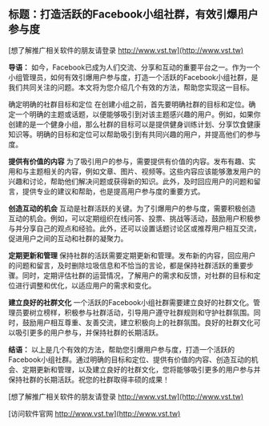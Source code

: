 ## **标题：打造活跃的Facebook小组社群，有效引爆用户参与度**

[想了解推广相关软件的朋友请登录 http://www.vst.tw](http://www.vst.tw)

**导语：**
如今，Facebook已成为人们交流、分享和互动的重要平台之一。作为一个小组管理员，如何有效引爆用户参与度，打造一个活跃的Facebook小组社群，是我们共同关注的问题。本文将为您介绍几个有效的方法，帮助您实现这一目标。

确定明确的社群目标和定位
在创建小组之前，首先要明确社群的目标和定位。确定一个明确的主题或话题，以便能够吸引到对该主题感兴趣的用户。例如，如果你创建的是一个健身小组，那么社群的目标可以是提供健身训练计划、分享饮食健康知识等。明确的目标和定位可以帮助吸引到有共同兴趣的用户，并提高他们的参与度。

**提供有价值的内容**
为了吸引用户的参与，需要提供有价值的内容。发布有趣、实用和与主题相关的内容，例如文章、图片、视频等。这些内容应该能够激发用户的兴趣和讨论，帮助他们解决问题或获得新的知识。此外，及时回应用户的问题和留言，提供专业的建议和帮助，也是提高用户参与度的重要方式。

**创造互动的机会**
互动是社群活跃的关键。为了引爆用户的参与度，需要积极创造互动的机会。例如，可以定期组织在线问答、投票、挑战等活动，鼓励用户积极参与并分享自己的观点和经验。此外，还可以设置话题讨论区或推荐用户相互交流，促进用户之间的互动和社群的凝聚力。

**定期更新和管理**
保持社群的活跃需要定期更新和管理。发布新的内容，回应用户的问题和留言，及时删除垃圾信息和不恰当的言论，都是保持社群活跃的重要步骤。同时，定期评估社群的运营情况，了解用户的需求和反馈，对社群的目标和定位进行调整和优化，以适应用户的需求和变化。

**建立良好的社群文化**
一个活跃的Facebook小组社群需要建立良好的社群文化。管理员要树立榜样，积极参与社群活动，引导用户遵守社群规则和守护社群氛围。同时，鼓励用户相互尊重、友善交流，建立积极向上的社群氛围。良好的社群文化可以吸引更多的用户参与，并保持社群的长期活跃。

**结语：**
以上是几个有效的方法，帮助您引爆用户参与度，打造一个活跃的Facebook小组社群。通过明确的目标和定位、提供有价值的内容、创造互动的机会、定期更新和管理，以及建立良好的社群文化，您将能够吸引更多的用户参与并保持社群的长期活跃。祝您的社群取得丰硕的成果！

[想了解推广相关软件的朋友请登录 http://www.vst.tw](http://www.vst.tw)


[访问软件官网 http://www.vst.tw](http://www.vst.tw)
